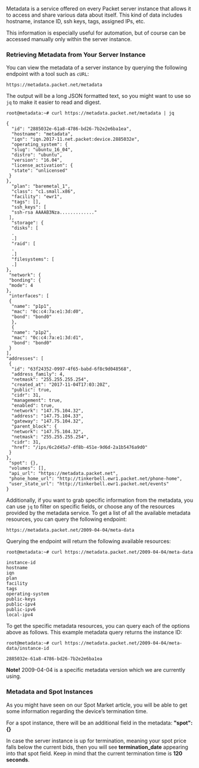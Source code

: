 <!--
<meta>
{
    "title":"Metadata",
    "description":"Understanding and leveraging Packet’s metadata service.",
    "tag":["Metadata"]
}
</meta>
-->
Metadata is a service offered on every Packet server instance that allows it to access and share various data about itself. This kind of data includes hostname, instance ID, ssh keys, tags, assigned IPs, etc.

This information is especially useful for automation, but of course can be accessed manually only within the server instance.

### Retrieving Metadata from Your Server Instance
You can view the metadata of a server instance by querying the following endpoint with a tool such as `cURL`:

`https://metadata.packet.net/metadata`

The output will be a long JSON formatted text, so you might want to use so `jq` to make it easier to read and digest.

```
root@metadata:~# curl https://metadata.packet.net/metadata | jq

{
  "id": "2885032e-61a8-4786-bd26-7b2e2e6ba1ea",
  "hostname": "metadata",
  "iqn": "iqn.2017-11.net.packet:device.2885032e",
  "operating_system": {
  "slug": "ubuntu_16_04",
  "distro": "ubuntu",
  "version": "16.04",
  "license_activation": {
  "state": "unlicensed"
 }
},
  "plan": "baremetal_1",
  "class": "c1.small.x86",
  "facility": "ewr1",
  "tags": [],
  "ssh_keys": [
  "ssh-rsa AAAAB3Nza............."
 ],
  "storage": {
  "disks": [
  .
  .]
  "raid": [
  .
  .]
  "filesystems": [
  .]
},
 "network": {
 "bonding": {
 "mode": 4
},
 "interfaces": [
 {
  "name": "p1p1",
  "mac": "0c:c4:7a:e1:3d:d0",
  "bond": "bond0"
  },
  {
  "name": "p1p2",
  "mac": "0c:c4:7a:e1:3d:d1",
  "bond": "bond0"
 }
],
"addresses": [
 {
  "id": "63f24352-0997-4f65-babd-6f8c9d048568",
  "address_family": 4,
  "netmask": "255.255.255.254",
  "created_at": "2017-11-04T17:03:20Z",
  "public": true,
  "cidr": 31,
  "management": true,
  "enabled": true,
  "network": "147.75.104.32",
  "address": "147.75.104.33",
  "gateway": "147.75.104.32",
  "parent_block": {
  "network": "147.75.104.32",
  "netmask": "255.255.255.254",
  "cidr": 31,
  "href": "/ips/6c2d45a7-df8b-451e-9d6d-2a1b5476a9d0"
 }
},
 "spot": {},
 "volumes": [],
 "api_url": "https://metadata.packet.net",
 "phone_home_url": "http://tinkerbell.ewr1.packet.net/phone-home",
 "user_state_url": "http://tinkerbell.ewr1.packet.net/events"
}
```

Additionally, if you want to grab specific information from the metadata, you can use `jq` to filter on specific fields, or choose any of the resources provided by the metadata service. To get a list of all the available metadata resources, you can query the following endpoint:

`https://metadata.packet.net/2009-04-04/meta-data`

Querying the endpoint will return the following available resources:

```
root@metadata:~# curl https://metadata.packet.net/2009-04-04/meta-data

instance-id
hostname
iqn
plan
facility
tags
operating-system
public-keys
public-ipv4
public-ipv6
local-ipv4
```

To get the specific metadata resources, you can query each of the options above as follows. This example metadata query returns the instance ID:

```
root@metadata:~# curl https://metadata.packet.net/2009-04-04/meta-data/instance-id

2885032e-61a8-4786-bd26-7b2e2e6ba1ea
```

**Note!** 2009-04-04 is a specific metadata version which we are currently using.

### Metadata and Spot Instances
As you might have seen on our Spot Market article, you will be able to get some information regarding the device’s termination time.

For a spot instance, there will be an additional field in the metadata: **"spot": {}**

In case the server instance is up for termination, meaning your spot price falls below the current bids, then you will see **termination_date** appearing into that spot field. Keep in mind that the current termination time is **120 seconds**.
